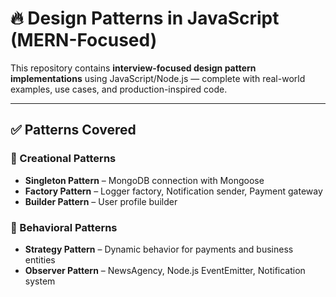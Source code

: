 # 🔥 Design Patterns in JavaScript (MERN-Focused)

This repository contains **interview-focused design pattern implementations** using JavaScript/Node.js — complete with real-world examples, use cases, and production-inspired code.

---

## ✅ Patterns Covered

### 🎯 Creational Patterns
- **Singleton Pattern** – MongoDB connection with Mongoose
- **Factory Pattern** – Logger factory, Notification sender, Payment gateway
- **Builder Pattern** – User profile builder

### 🧠 Behavioral Patterns
- **Strategy Pattern** – Dynamic behavior for payments and business entities
- **Observer Pattern** – NewsAgency, Node.js EventEmitter, Notification system
